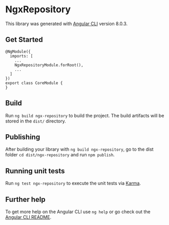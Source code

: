# NgxRepository

This library was generated with [Angular CLI](https://github.com/angular/angular-cli) version 8.0.3.

## Get Started

```
@NgModule({
  imports: [
    ...
    NgxRepositoryModule.forRoot(),
    ...
  ]
})
export class CoreModule {
}
```

## Build

Run `ng build ngx-repository` to build the project. The build artifacts will be stored in the `dist/` directory.

## Publishing

After building your library with `ng build ngx-repository`, go to the dist folder `cd dist/ngx-repository` and run `npm publish`.

## Running unit tests

Run `ng test ngx-repository` to execute the unit tests via [Karma](https://karma-runner.github.io).

## Further help

To get more help on the Angular CLI use `ng help` or go check out the [Angular CLI README](https://github.com/angular/angular-cli/blob/master/README.md).
